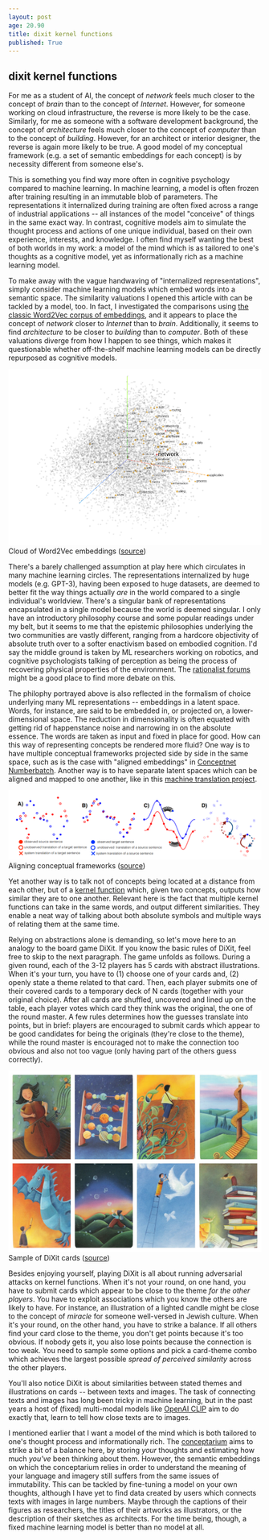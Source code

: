 ```yaml
---
layout: post
age: 20.90
title: dixit kernel functions
published: True
---
```


## dixit kernel functions

For me as a student of AI, the concept of _network_ feels much closer to the concept of _brain_ than to the concept of _Internet_. However, for someone working on cloud infrastructure, the reverse is more likely to be the case. Similarly, for me as someone with a software development background, the concept of _architecture_ feels much closer to the concept of _computer_ than to the concept of _building_. However, for an architect or interior designer, the reverse is again more likely to be true. A good model of my conceptual framework (e.g. a set of semantic embeddings for each concept) is by necessity different from someone else's.

This is something you find way more often in cognitive psychology compared to machine learning. In machine learning, a model is often frozen after training resulting in an immutable blob of parameters. The representations it internalized during training are often fixed across a range of industrial applications -- all instances of the model "conceive" of things in the same exact way. In contrast, cognitive models aim to simulate the thought process and actions of one unique individual, based on their own experience, interests, and knowledge. I often find myself wanting the best of both worlds in my work: a model of the mind which is as tailored to one's thoughts as a cognitive model, yet as informationally rich as a machine learning model.

To make away with the vague handwaving of "internalized representations", simply consider machine learning models which embed words into a semantic space. The similarity valuations I opened this article with can be tackled by a model, too. In fact, I investigated the comparisons using [the classic Word2Vec corpus of embeddings](https://projector.tensorflow.org/), and it appears to place the concept of _network_ closer to _Internet_ than to _brain_. Additionally, it seems to find _architecture_ to be closer to _building_ than to _computer_. Both of these valuations diverge from how I happen to see things, which makes it questionable whether off-the-shelf machine learning models can be directly repurposed as cognitive models.

![](/assets/img/cloud.png)
Cloud of Word2Vec embeddings ([source](https://projector.tensorflow.org/)) 

There's a barely challenged assumption at play here which circulates in many machine learning circles. The representations internalized by huge models (e.g. GPT-3), having been exposed to huge datasets, are deemed to better fit the way things actually _are_ in the world compared to a single individual's worldview. There's a singular bank of representations encapsulated in a single model because the world is deemed singular. I only have an introductory philosophy course and some popular readings under my belt, but it seems to me that the epistemic philosophies underlying the two communities are vastly different, ranging from a hardcore objectivity of absolute truth over to a softer enactivism based on embodied cognition. I'd say the middle ground is taken by ML researchers working on robotics, and cognitive psychologists talking of perception as being the process of recovering physical properties of the environment. The [rationalist forums](https://www.lesswrong.com/tag/ai/) might be a good place to find more debate on this.

The philophy portrayed above is also reflected in the formalism of choice underlying many ML representations -- embeddings in a latent space. Words, for instance, are said to be embedded in, or projected on, a lower-dimensional space. The reduction in dimensionality is often equated with getting rid of happenstance noise and narrowing in on the absolute essence. The words are taken as input and fixed in place for good. How can this way of representing concepts be rendered more fluid? One way is to have multiple conceptual frameworks projected side by side in the same space, such as is the case with "aligned embeddings" in [Conceptnet Numberbatch](https://github.com/commonsense/conceptnet-numberbatch). Another way is to have separate latent spaces which can be aligned and mapped to one another, like in this [machine translation project](https://ai.facebook.com/blog/unsupervised-machine-translation-a-novel-approach-to-provide-fast-accurate-translations-for-more-languages/).

![](/assets/img/alignment.png)
Aligning conceptual frameworks ([source](https://arxiv.org/abs/1804.07755)) 

Yet another way is to talk not of concepts being located at a distance from each other, but of a [kernel function](https://www.youtube.com/watch?v=ahRPdiCop3E&t=290s) which, given two concepts, outputs how similar they are to one another. Relevant here is the fact that multiple kernel functions can take in the same words, and output different similarities. They enable a neat way of talking about both absolute symbols and multiple ways of relating them at the same time.

Relying on abstractions alone is demanding, so let's move here to an analogy to the board game DiXit. If you know the basic rules of DiXit, feel free to skip to the next paragraph. The game unfolds as follows. During a given round, each of the 3-12 players has 5 cards with abstract illustrations. When it's your turn, you have to (1) choose one of your cards and, (2) openly state a theme related to that card. Then, each player submits one of their covered cards to a temporary deck of N cards (together with your original choice). After all cards are shuffled, uncovered and lined up on the table, each player votes which card they think was the original, the one of the round master. A few rules determines how the guesses translate into points, but in brief: players are encouraged to submit cards which appear to be good candidates for being the originals (they're close to the theme), while the round master is encouraged not to make the connection too obvious and also not too vague (only having part of the others guess correctly).

![](/assets/img/dixit.jpg)
Sample of DiXit cards ([source](https://acrosstheboardcafe.com/product/dixit/))

Besides enjoying yourself, playing DiXit is all about running adversarial attacks on kernel functions. When it's not your round, on one hand, you have to submit cards which appear to be close to the theme _for the other players_. You have to exploit associations which you know the others are likely to have. For instance, an illustration of a lighted candle might be close to the concept of _miracle_ for someone well-versed in Jewish culture. When it's your round, on the other hand, you have to strike a balance. If all others find your card close to the theme, you don't get points because it's too obvious. If nobody gets it, you also lose points because the connection is too weak. You need to sample some options and pick a card-theme combo which achieves the largest possible _spread of perceived similarity_ across the other players.

You'll also notice DiXit is about similarities between stated themes and illustrations on cards -- between texts and images. The task of connecting texts and images has long been tricky in machine learning, but in the past years a host of (fixed) multi-modal models like [OpenAI CLIP](https://openai.com/blog/clip/) aim to do exactly that, learn to tell how close texts are to images.

I mentioned earlier that I want a model of the mind which is both tailored to one's thought process and informationally rich. The [conceptarium](/thoughtware/conceptarium) aims to strike a bit of a balance here, by storing _your_ thoughts and estimating how much _you've_ been thinking about them. However, the semantic embeddings on which the conceptarium relies in order to understand the meaning of your language and imagery still suffers from the same issues of immutability. This can be tackled by fine-tuning a model on your own thoughts, although I have yet to find data created by users which connects texts with images in large numbers. Maybe through the captions of their figures as researchers, the titles of their artworks as illustrators, or the description of their sketches as architects. For the time being, though, a fixed machine learning model is better than no model at all.
